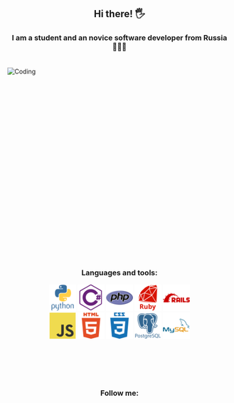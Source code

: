## <div align=center> Hi there! 🖐</div> 

### <div align=center> I am a student and an novice software developer from Russia 👨🏻‍💻 </div><br>
<img align="right" alt="Coding" src="https://i.pinimg.com/originals/ef/16/e4/ef16e4e68b0d3cb81e6bb8a8c3258d7e.gif" width=600px height=450px> <br>
<div align=center>
  
### Languages and tools:
<a href="https://www.python.org" target="_blank"> <img src="https://github.com/devicons/devicon/blob/master/icons/python/python-original-wordmark.svg" alt="c" width="60" height="60"/></a>
<a href="https://dotnet.microsoft.com/en-us/languages/csharp" target="_blank"> <img src="https://github.com/devicons/devicon/blob/master/icons/csharp/csharp-line.svg" alt="c" width="60" height="60" /></a>
<a href="https://www.php.net/" target="_blank"> <img src="https://github.com/devicons/devicon/blob/master/icons/php/php-original.svg" alt="c" width="60" height="60" /></a>
<a href="https://www.ruby-lang.org" target="_blank"> <img src="https://github.com/devicons/devicon/blob/master/icons/ruby/ruby-plain-wordmark.svg" alt="c" width="60" height="60" /></a>
<a href="https://rubyonrails.org/" target="_blank"> <img src="https://github.com/devicons/devicon/blob/master/icons/rails/rails-plain-wordmark.svg" alt="c" width="60" height="60" /></a> <br>
<a href="https://ecma-international.org/publications-and-standards/standards/ecma-262/" target="_blank"> <img src="https://github.com/devicons/devicon/blob/master/icons/javascript/javascript-original.svg" width="60" height="60" /></a>
<a href="https://www.w3.org/html/" target="_blank"> <img src="https://github.com/devicons/devicon/blob/master/icons/html5/html5-plain-wordmark.svg" alt="c" width="60" height="60" /></a>
<a href="https://www.w3.org/Style/CSS/Overview.en.html" target="_blank"> <img src="https://github.com/devicons/devicon/blob/master/icons/css3/css3-plain-wordmark.svg" alt="c" width="60" height="60" /></a>
<a href="https://www.postgresql.org/" target="_blank"> <img src="https://github.com/devicons/devicon/blob/master/icons/postgresql/postgresql-plain-wordmark.svg" alt="c" width="60" height="60" /></a>
<a href="https://www.mysql.com/" target="_blank"> <img src="https://github.com/devicons/devicon/blob/master/icons/mysql/mysql-original-wordmark.svg" alt="c" width="60" height="60" /></a>
<br><br><br><br><br><br>

### Follow me:

<a href="https://vk.com/hackerman67" target="blank"><img align="center" src="https://img.shields.io/badge/VK-090909?style=for-the-badge&logo=VK" alt=""/></a>
<a href="https://t.me/Karyotype_46" target="blank"><img align="center" src="https://img.shields.io/badge/Telegram-090909?style=for-the-badge&logo=Telegram" alt=""/></a>

</div>


